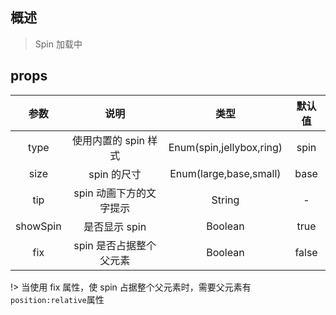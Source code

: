 ## 概述

> Spin 加载中

## props

|   参数   |          说明           |           类型           | 默认值 |
| :------: | :---------------------: | :----------------------: | :----: |
|   type   |  使用内置的 spin 样式   | Enum(spin,jellybox,ring) |  spin  |
|   size   |       spin 的尺寸       |  Enum(large,base,small)  |  base  |
|   tip    | spin 动画下方的文字提示 |          String          |   -    |
| showSpin |      是否显示 spin      |         Boolean          |  true  |
|   fix    | spin 是否占据整个父元素 |         Boolean          | false  |

!> 当使用 fix 属性，使 spin 占据整个父元素时，需要父元素有`position:relative`属性
